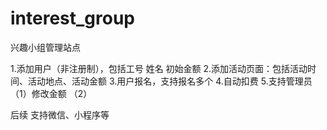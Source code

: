 # interest_group
兴趣小组管理站点

1.添加用户（非注册制），包括工号 姓名 初始金额
2.添加活动页面：包括活动时间、活动地点、活动金额
3.用户报名，支持报名多个
4.自动扣费
5.支持管理员
（1）修改金额
（2）


后续
支持微信、小程序等
